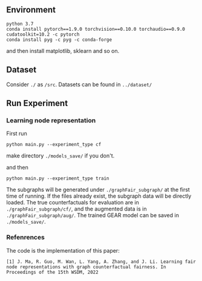 ## Environment
```
python 3.7
conda install pytorch==1.9.0 torchvision==0.10.0 torchaudio==0.9.0 cudatoolkit=10.2 -c pytorch
conda install pyg -c pyg -c conda-forge
```
and then install matplotlib, sklearn and so on.

## Dataset
Consider ```./``` as ```/src```.
Datasets can be found in ```../dataset/```

## Run Experiment
### Learning node representation
First run
```
python main.py --experiment_type cf
```
make directory ```./models_save/``` if you don't.

and then
```
python main.py --experiment_type train
```
The subgraphs will be generated under ```./graphFair_subgraph/``` at the first time of running. If the files already exist, the subgraph data will be directly loaded. The true counterfactuals for evaluation are in ```./graphFair_subgraph/cf/```, and the augmented data is in ```./graphFair_subgraph/aug/```. The trained GEAR model can be saved in ```./models_save/```.

### Refenrences
The code is the implementation of this paper:
```
[1] J. Ma, R. Guo, M. Wan, L. Yang, A. Zhang, and J. Li. Learning fair node representations with graph counterfactual fairness. In Proceedings of the 15th WSDM, 2022
```
